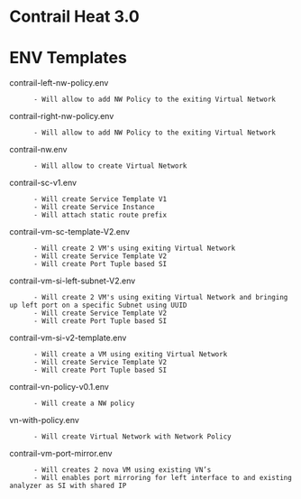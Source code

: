 # Contrail Heat 3.0

# ENV Templates 

contrail-left-nw-policy.env   

          - Will allow to add NW Policy to the exiting Virtual Network

contrail-right-nw-policy.env  

          - Will allow to add NW Policy to the exiting Virtual Network

contrail-nw.env	             

          - Will allow to create Virtual Network

contrail-sc-v1.env            

          - Will create Service Template V1
          - Will create Service Instance
          - Will attach static route prefix

contrail-vm-sc-template-V2.env 

          - Will create 2 VM's using exiting Virtual Network
          - Will create Service Template V2
          - Will create Port Tuple based SI
                                 
contrail-vm-si-left-subnet-V2.env 

          - Will create 2 VM's using exiting Virtual Network and bringing up left port on a specific Subnet using UUID
          - Will create Service Template V2
          - Will create Port Tuple based SI

contrail-vm-si-v2-template.env  

          - Will create a VM using exiting Virtual Network
          - Will create Service Template V2
          - Will create Port Tuple based SI

contrail-vn-policy-v0.1.env     

          - Will create a NW policy

vn-with-policy.env              

          - Will create Virtual Network with Network Policy

contrail-vm-port-mirror.env

          - Will creates 2 nova VM using existing VN’s 
          - Will enables port mirroring for left interface to and existing analyzer as SI with shared IP

